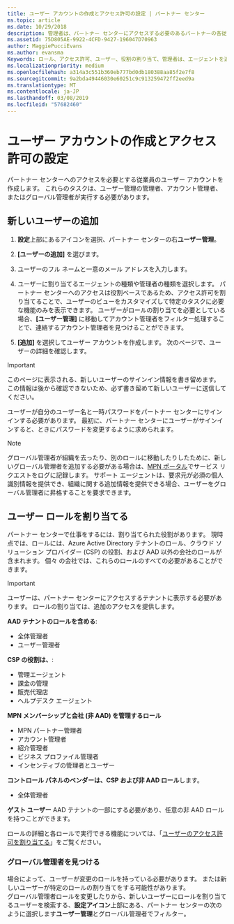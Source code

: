 ```yaml
---
title: ユーザー アカウントの作成とアクセス許可の設定 | パートナー センター
ms.topic: article
ms.date: 10/29/2018
description: 管理者は、パートナー センターにアクセスする必要のあるパートナーの各従業員用にユーザー アカウントを作成します。
ms.assetid: 75D805AE-9922-4CFD-9427-196047D70963
author: MaggiePucciEvans
ms.author: evansma
Keywords: ロール、アクセス許可、ユーザー、役割の割り当て、管理者は、エージェントを追加します。
ms.localizationpriority: medium
ms.openlocfilehash: a314a3c551b360eb777bd0db180388aa85f2e7f8
ms.sourcegitcommit: 9a2bda49446030e60251c9c913259472ff2eed9a
ms.translationtype: MT
ms.contentlocale: ja-JP
ms.lasthandoff: 03/08/2019
ms.locfileid: "57682460"
---
```

# <a name="create-user-accounts-and-assign-permissions"></a>ユーザー アカウントの作成とアクセス許可の設定

パートナー センターへのアクセスを必要とする従業員のユーザー アカウントを作成します。 これらのタスクは、ユーザー管理の管理者、アカウント管理者、またはグローバル管理者が実行する必要があります。 


## <a name="add-a-new-user"></a>新しいユーザーの追加

1. **設定**上部にあるアイコンを選択、パートナー センターの右**ユーザー管理**。

2.  **[ユーザーの追加]** を選びます。

3.  ユーザーのフル ネームと一意のメール アドレスを入力します。

4.  ユーザーに割り当てるエージェントの種類や管理者の種類を選択します。 パートナー センターへのアクセスは役割ベースであるため、アクセス許可を割り当てることで、ユーザーのビューをカスタマイズして特定のタスクに必要な機能のみを表示できます。  ユーザーがロールの割り当てを必要としている場合、**[ユーザー管理]** に移動してアカウント管理者をフィルター処理することで、連絡するアカウント管理者を見つけることができます。

5.  **[追加]** を選択してユーザー アカウントを作成します。 次のページで、ユーザーの詳細を確認します。

> [!IMPORTANT]  
> このページに表示される、新しいユーザーのサインイン情報を書き留めます。 この情報は後から確認できないため、必ず書き留めて新しいユーザーに送信してください。 

ユーザーが自分のユーザー名と一時パスワードをパートナー センターにサインインする必要があります。 最初に、パートナー センターにユーザーがサインインすると、ときにパスワードを変更するように求められます。 

> [!NOTE]  
>  グローバル管理者が組織を去ったり、別のロールに移動したりしたために、新しいグローバル管理者を追加する必要がある場合は、[MPN ポータル](https://partner.microsoft.com/support)でサービス リクエストをログに記録します。 サポート エージェントは、要求元が必須の個人識別情報を提供でき、組織に関する追加情報を提供できる場合、ユーザーをグローバル管理者に昇格することを要求できます。

## <a name="assign-user-roles"></a>ユーザー ロールを割り当てる

パートナー センターで仕事をするには、割り当てられた役割があります。  現時点では、ロールには、Azure Active Directory テナントのロール、クラウド ソリューション プロバイダー (CSP) の役割、および AAD 以外の会社のロールが含まれます。 個々 の会社では、これらのロールのすべての必要があることができます。

>[!Important]
>ユーザーは、パートナー センターにアクセスするテナントに表示する必要があります。 ロールの割り当ては、追加のアクセスを提供します。


**AAD テナントのロールを含める**:
- 全体管理者
- ユーザー管理者

**CSP の役割は、**:
- 管理エージェント
- 課金の管理
- 販売代理店
- ヘルプデスク エージェント

**MPN メンバーシップと会社 (非 AAD) を管理するロール**
- MPN パートナー管理者
- アカウント管理者
- 紹介管理者
- ビジネス プロファイル管理者
- インセンティブの管理者とユーザー

**コントロール パネルのベンダーは、CSP および非 AAD ロール**します。
- 全体管理者

**ゲスト ユーザー** AAD テナントの一部にする必要があり、任意の非 AAD ロールを持つことができます。

ロールの詳細と各ロールで実行できる機能については、「[ユーザーのアクセス許可を割り当てる](permissions-overview.md)」をご覧ください。



### <a name="find-your-global-admin"></a>グローバル管理者を見つける

場合によって、ユーザーが変更のロールを持っている必要があります。 または新しいユーザーが特定のロールの割り当てをする可能性があります。  
グローバル管理者ロールを変更したりから、新しいユーザーにロールを割り当てるユーザーを検索する、**設定アイコン**上部にある、パートナー センターの次のように選択します**ユーザー管理**とグローバル管理者でフィルター。 







